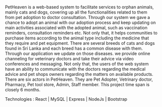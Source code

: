 PetHeaven is a web-based system to facilitate services to orphan animals, mainly cats and dogs, covering up all the functionalities related to them from pet adoption to doctor consultation. 
Through our system we gave a chance to adopt an animal with our adoption process and keep updating on main activities associated with the adopted animal, such as vaccination reminders, consultation reminders etc. Not only that, it helps communities to purchase items according to the animal type including the medicine that they require and pet equipment. There are several breeds of cats and dogs found in Sri Lanka and each breed has a common disease with them. Through our application we update on those diseases.
we provide online channeling for veterinary doctors and take their advice via video conferences and messaging. Not only that, the users of the web system have
an ability to communicate with the doctors regarding the medical advice and pet shops owners regarding the matters on available products. There are six actors in PetHeaven. They are Pet Adopter, Vetrinary doctor, Pharmacy,  Pet tool store, Admin, Staff member. 
This project time span is closely 6 months.


Technologies : 
React | MySQL | Express | NodeJs | Bootstrap 








